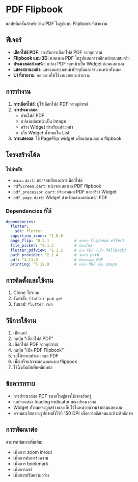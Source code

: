 # PDF Flipbook

แอปพลิเคชันสำหรับอ่าน PDF ในรูปแบบ Flipbook ที่สวยงาม

## ฟีเจอร์

- **เลือกไฟล์ PDF**: รองรับการเลือกไฟล์ PDF จากอุปกรณ์
- **Flipbook แบบ 3D**: แสดงผล PDF ในรูปแบบการพลิกหน้าแบบสมจริง
- **ประมวลผลล่วงหน้า**: แปลง PDF ทุกหน้าเป็น Widget ก่อนแสดงผล
- **แสดงสถานะหน้า**: แสดงหมายเลขหน้าปัจจุบันและจำนวนหน้าทั้งหมด
- **UI ที่สวยงาม**: ออกแบบให้ใช้งานง่ายและสวยงาม

## การทำงาน

1. **การเลือกไฟล์**: ผู้ใช้เลือกไฟล์ PDF จากอุปกรณ์
2. **การประมวลผล**: 
   - อ่านไฟล์ PDF
   - แปลงแต่ละหน้าเป็น image
   - สร้าง Widget สำหรับแต่ละหน้า
   - เก็บ Widget ทั้งหมดใน List<Widget>
3. **การแสดงผล**: ใช้ PageFlip widget เพื่อแสดงผลแบบ flipbook

## โครงสร้างโค้ด

### ไฟล์หลัก

- `main.dart`: หน้าจอหลักและการเลือกไฟล์
- `PdfScreen.dart`: หน้าจอแสดงผล PDF flipbook
- `pdf_processor.dart`: ประมวลผล PDF และสร้าง Widget
- `pdf_page.dart`: Widget สำหรับแสดงแต่ละหน้า PDF

### Dependencies ที่ใช้

```yaml
dependencies:
  flutter:
    sdk: flutter
  cupertino_icons: ^1.0.8
  page_flip: ^0.2.1           # สำหรับ flipbook effect
  file_picker: ^8.1.3         # เลือกไฟล์
  flutter_pdfview: ^1.3.2     # อ่าน PDF (เป็น fallback)
  path_provider: ^2.1.4       # จัดการ path
  pdf: ^3.11.0                # ประมวลผล PDF
  printing: ^5.12.0           # แปลง PDF เป็น image
```

## การติดตั้งและใช้งาน

1. Clone โปรเจค
2. รันคำสั่ง: `flutter pub get`
3. รันแอป: `flutter run`

## วิธีการใช้งาน

1. เปิดแอป
2. กดปุ่ม "เลือกไฟล์ PDF"
3. เลือกไฟล์ PDF จากอุปกรณ์
4. กดปุ่ม "เปิด PDF Flipbook"
5. รอให้ระบบประมวลผล PDF
6. เมื่อเสร็จแล้วจะแสดงผลแบบ flipbook
7. ใช้นิ้วสัมผัสเพื่อพลิกหน้า

## ข้อควรทราบ

- การประมวลผล PDF ขนาดใหญ่อาจใช้เวลาสักครู่
- แอปจะแสดง loading indicator ขณะประมวลผล
- Widget ทั้งหมดจะถูกสร้างและเก็บไว้ในหน่วยความจำก่อนแสดงผล
- ความละเอียดของรูปภาพตั้งไว้ที่ 150 DPI เพื่อความชัดเจนและประสิทธิภาพ

## การพัฒนาต่อ

สามารถพัฒนาเพิ่มเติม:
- เพิ่มการ zoom in/out
- เพิ่มการค้นหาข้อความ
- เพิ่มการ bookmark
- เพิ่มการแชร์
- เพิ่มการปรับความสว่าง
